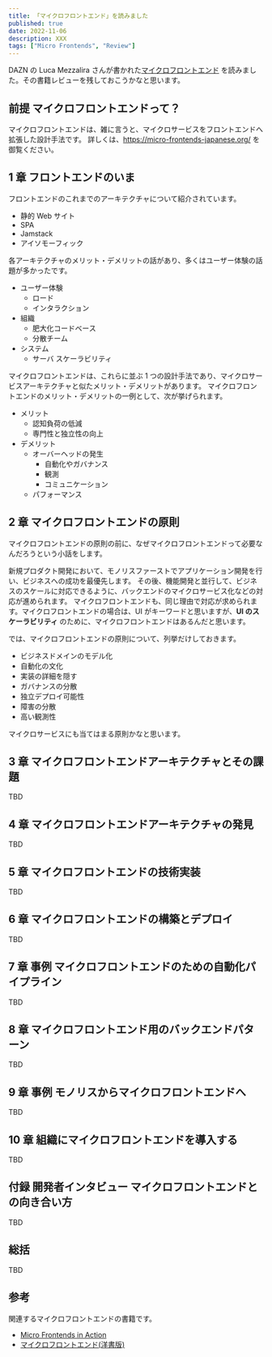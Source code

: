 ```yaml
---
title: 「マイクロフロントエンド」を読みました
published: true
date: 2022-11-06
description: XXX
tags: ["Micro Frontends", "Review"]
---
```


DAZN の Luca Mezzalira さんが書かれた[マイクロフロントエンド](https://www.oreilly.co.jp/books/9784814400027/) を読みました。その書籍レビューを残しておこうかなと思います。

## 前提 マイクロフロントエンドって？

マイクロフロントエンドは、雑に言うと、マイクロサービスをフロントエンドへ拡張した設計手法です。
詳しくは、https://micro-frontends-japanese.org/ を御覧ください。

## 1 章 フロントエンドのいま

フロントエンドのこれまでのアーキテクチャについて紹介されています。

- 静的 Web サイト
- SPA
- Jamstack
- アイソモーフィック

各アーキテクチャのメリット・デメリットの話があり、多くはユーザー体験の話題が多かったです。

- ユーザー体験
  - ロード
  - インタラクション
- 組織
  - 肥大化コードベース
  - 分散チーム
- システム
  - サーバ スケーラビリティ

マイクロフロントエンドは、これらに並ぶ 1 つの設計手法であり、マイクロサービスアーキテクチャと似たメリット・デメリットがあります。
マイクロフロントエンドのメリット・デメリットの一例として、次が挙げられます。

- メリット
  - 認知負荷の低減
  - 専門性と独立性の向上
- デメリット
  - オーバーヘッドの発生
    - 自動化やガバナンス
    - 観測
    - コミュニケーション
  - パフォーマンス

<!-- これは個人の感想ですが、これまでのフロントエンドアーキテクチャは、ブラウザというプラットフォーム上という制約下におけるユーザー体験に重きを置いていて、
マイクロフロントエンドは、組織や開発者といった社内への重きが大きい印象です。副次的な効果として、スピーディーな価値提供、統一的な UX 提供というメリットもあると思っています。 -->

## 2 章 マイクロフロントエンドの原則

マイクロフロントエンドの原則の前に、なぜマイクロフロントエンドって必要なんだろうという小話をします。

新規プロダクト開発において、モノリスファーストでアプリケーション開発を行い、ビジネスへの成功を最優先します。
その後、機能開発と並行して、ビジネスのスケールに対応できるように、バックエンドのマイクロサービス化などの対応が進められます。
マイクロフロントエンドも、同じ理由で対応が求められます。マイクロフロントエンドの場合は、UI がキーワードと思いますが、**UI のスケーラビリティ** のために、マイクロフロントエンドはあるんだと思います。

では、マイクロフロントエンドの原則について、列挙だけしておきます。

- ビジネスドメインのモデル化
- 自動化の文化
- 実装の詳細を隠す
- ガバナンスの分散
- 独立デプロイ可能性
- 障害の分散
- 高い観測性

マイクロサービスにも当てはまる原則かなと思います。

## 3 章 マイクロフロントエンドアーキテクチャとその課題

TBD

## 4 章 マイクロフロントエンドアーキテクチャの発見

TBD

## 5 章 マイクロフロントエンドの技術実装

TBD

## 6 章 マイクロフロントエンドの構築とデプロイ

TBD

## 7 章 事例 マイクロフロントエンドのための自動化パイプライン

TBD

## 8 章 マイクロフロントエンド用のバックエンドパターン

TBD

## 9 章 事例 モノリスからマイクロフロントエンドへ

TBD

## 10 章 組織にマイクロフロントエンドを導入する

TBD

## 付録 開発者インタビュー マイクロフロントエンドとの向き合い方

TBD

## 総括

TBD

## 参考

関連するマイクロフロントエンドの書籍です。

- [Micro Frontends in Action](https://www.oreilly.com/library/view/micro-frontends-in/9781617296871/)
- [マイクロフロントエンド(洋書版)](https://www.oreilly.com/library/view/building-micro-frontends/9781492082989/)
